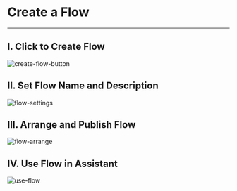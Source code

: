 # Create a Flow
---
## I. Click to Create Flow
![create-flow-button](https://cdn.letsmagic.cn/static/img/create-flow-button.png)

## II. Set Flow Name and Description

![flow-settings](https://cdn.letsmagic.cn/static/img/flow-settings.png)

## III. Arrange and Publish Flow

![flow-arrange](https://cdn.letsmagic.cn/static/img/flow-arrange.png)

## IV. Use Flow in Assistant

![use-flow](https://cdn.letsmagic.cn/static/img/use-flow.png) 